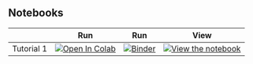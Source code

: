 ## Notebooks

|   | Run | Run | View |
| - | --- | --- | ---- |
| Tutorial 1 | [![Open In Colab](https://colab.research.google.com/assets/colab-badge.svg)](https://colab.research.google.com/github/Py-ualg/2024-intro-course/blob/main/tutorials/D1S1_variables_dtypes/D1S1_tutorial1.ipynb) | [![Binder](https://mybinder.org/badge_logo.svg)](https://mybinder.org/v2/gh/Py-ualg/2024-intro-course/HEAD?labpath=tutorials%2FD1S1_variables_dtypes%2FD1S1_tutorial1.ipynb) | [![View the notebook](https://img.shields.io/badge/render-nbviewer-orange.svg)](https://nbviewer.jupyter.org/github/Py-ualg/2024-intro-course/blob/main/tutorials/D1S1_variables_dtypes/D1S1_tutorial1.ipynb?flush_cache=true)